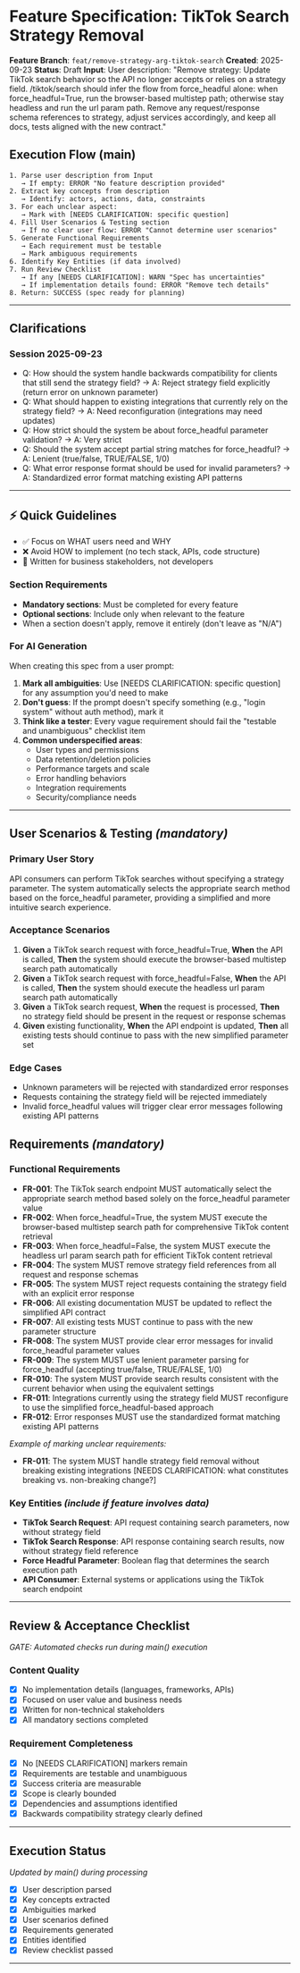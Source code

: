 # Feature Specification: TikTok Search Strategy Removal

**Feature Branch**: `feat/remove-strategy-arg-tiktok-search`
**Created**: 2025-09-23
**Status**: Draft
**Input**: User description: "Remove strategy: Update TikTok search behavior so the API no longer accepts or relies on a strategy field. /tiktok/search should infer the flow from force_headful alone: when force_headful=True, run the browser-based multistep path; otherwise stay headless and run the url param path. Remove any request/response schema references to strategy, adjust services accordingly, and keep all docs, tests aligned with the new contract."

## Execution Flow (main)
```
1. Parse user description from Input
   → If empty: ERROR "No feature description provided"
2. Extract key concepts from description
   → Identify: actors, actions, data, constraints
3. For each unclear aspect:
   → Mark with [NEEDS CLARIFICATION: specific question]
4. Fill User Scenarios & Testing section
   → If no clear user flow: ERROR "Cannot determine user scenarios"
5. Generate Functional Requirements
   → Each requirement must be testable
   → Mark ambiguous requirements
6. Identify Key Entities (if data involved)
7. Run Review Checklist
   → If any [NEEDS CLARIFICATION]: WARN "Spec has uncertainties"
   → If implementation details found: ERROR "Remove tech details"
8. Return: SUCCESS (spec ready for planning)
```

---

## Clarifications

### Session 2025-09-23
- Q: How should the system handle backwards compatibility for clients that still send the strategy field? → A: Reject strategy field explicitly (return error on unknown parameter)
- Q: What should happen to existing integrations that currently rely on the strategy field? → A: Need reconfiguration (integrations may need updates)
- Q: How strict should the system be about force_headful parameter validation? → A: Very strict
- Q: Should the system accept partial string matches for force_headful? → A: Lenient (true/false, TRUE/FALSE, 1/0)
- Q: What error response format should be used for invalid parameters? → A: Standardized error format matching existing API patterns

---

## ⚡ Quick Guidelines
- ✅ Focus on WHAT users need and WHY
- ❌ Avoid HOW to implement (no tech stack, APIs, code structure)
- 👥 Written for business stakeholders, not developers

### Section Requirements
- **Mandatory sections**: Must be completed for every feature
- **Optional sections**: Include only when relevant to the feature
- When a section doesn't apply, remove it entirely (don't leave as "N/A")

### For AI Generation
When creating this spec from a user prompt:
1. **Mark all ambiguities**: Use [NEEDS CLARIFICATION: specific question] for any assumption you'd need to make
2. **Don't guess**: If the prompt doesn't specify something (e.g., "login system" without auth method), mark it
3. **Think like a tester**: Every vague requirement should fail the "testable and unambiguous" checklist item
4. **Common underspecified areas**:
   - User types and permissions
   - Data retention/deletion policies
   - Performance targets and scale
   - Error handling behaviors
   - Integration requirements
   - Security/compliance needs

---

## User Scenarios & Testing *(mandatory)*

### Primary User Story
API consumers can perform TikTok searches without specifying a strategy parameter. The system automatically selects the appropriate search method based on the force_headful parameter, providing a simplified and more intuitive search experience.

### Acceptance Scenarios
1. **Given** a TikTok search request with force_headful=True, **When** the API is called, **Then** the system should execute the browser-based multistep search path automatically
2. **Given** a TikTok search request with force_headful=False, **When** the API is called, **Then** the system should execute the headless url param search path automatically
3. **Given** a TikTok search request, **When** the request is processed, **Then** no strategy field should be present in the request or response schemas
4. **Given** existing functionality, **When** the API endpoint is updated, **Then** all existing tests should continue to pass with the new simplified parameter set

### Edge Cases
- Unknown parameters will be rejected with standardized error responses
- Requests containing the strategy field will be rejected immediately
- Invalid force_headful values will trigger clear error messages following existing API patterns

## Requirements *(mandatory)*

### Functional Requirements
- **FR-001**: The TikTok search endpoint MUST automatically select the appropriate search method based solely on the force_headful parameter value
- **FR-002**: When force_headful=True, the system MUST execute the browser-based multistep search path for comprehensive TikTok content retrieval
- **FR-003**: When force_headful=False, the system MUST execute the headless url param search path for efficient TikTok content retrieval
- **FR-004**: The system MUST remove strategy field references from all request and response schemas
- **FR-005**: The system MUST reject requests containing the strategy field with an explicit error response
- **FR-006**: All existing documentation MUST be updated to reflect the simplified API contract
- **FR-007**: All existing tests MUST continue to pass with the new parameter structure
- **FR-008**: The system MUST provide clear error messages for invalid force_headful parameter values
- **FR-009**: The system MUST use lenient parameter parsing for force_headful (accepting true/false, TRUE/FALSE, 1/0)
- **FR-010**: The system MUST provide search results consistent with the current behavior when using the equivalent settings
- **FR-011**: Integrations currently using the strategy field MUST reconfigure to use the simplified force_headful-based approach
- **FR-012**: Error responses MUST use the standardized format matching existing API patterns

*Example of marking unclear requirements:*
- **FR-011**: The system MUST handle strategy field removal without breaking existing integrations [NEEDS CLARIFICATION: what constitutes breaking vs. non-breaking change?]

### Key Entities *(include if feature involves data)*
- **TikTok Search Request**: API request containing search parameters, now without strategy field
- **TikTok Search Response**: API response containing search results, now without strategy field reference
- **Force Headful Parameter**: Boolean flag that determines the search execution path
- **API Consumer**: External systems or applications using the TikTok search endpoint

---

## Review & Acceptance Checklist
*GATE: Automated checks run during main() execution*

### Content Quality
- [x] No implementation details (languages, frameworks, APIs)
- [x] Focused on user value and business needs
- [x] Written for non-technical stakeholders
- [x] All mandatory sections completed

### Requirement Completeness
- [x] No [NEEDS CLARIFICATION] markers remain
- [x] Requirements are testable and unambiguous
- [x] Success criteria are measurable
- [x] Scope is clearly bounded
- [x] Dependencies and assumptions identified
- [x] Backwards compatibility strategy clearly defined

---

## Execution Status
*Updated by main() during processing*

- [x] User description parsed
- [x] Key concepts extracted
- [x] Ambiguities marked
- [x] User scenarios defined
- [x] Requirements generated
- [x] Entities identified
- [x] Review checklist passed

---
